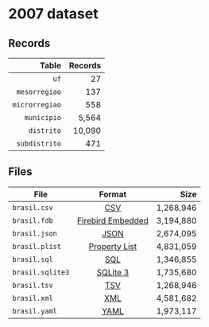 # 2007 dataset

## Records

|          Table | Records |
| --------------:| -------:|
|           `uf` |      27 |
|  `mesorregiao` |     137 |
| `microrregiao` |     558 |
|    `municipio` |   5,564 |
|     `distrito` |  10,090 |
|  `subdistrito` |     471 |

## Files

| File             | Format                                                                                 |      Size |
| ---------------- |:--------------------------------------------------------------------------------------:| ---------:|
| `brasil.csv`     | [CSV](https://en.wikipedia.org/wiki/Comma-separated_values)                            | 1,268,946 |
| `brasil.fdb`     | [Firebird Embedded](https://en.wikipedia.org/wiki/Embedded_database#Firebird_Embedded) | 3,194,880 |
| `brasil.json`    | [JSON](https://en.wikipedia.org/wiki/JSON)                                             | 2,674,095 |
| `brasil.plist`   | [Property List](https://en.wikipedia.org/wiki/Property_list)                           | 4,831,059 |
| `brasil.sql`     | [SQL](https://en.wikipedia.org/wiki/SQL)                                               | 1,346,855 |
| `brasil.sqlite3` | [SQLite 3](https://en.wikipedia.org/wiki/SQLite)                                       | 1,735,680 |
| `brasil.tsv`     | [TSV](https://en.wikipedia.org/wiki/Tab-separated_values)                              | 1,268,946 |
| `brasil.xml`     | [XML](https://en.wikipedia.org/wiki/XML)                                               | 4,581,682 |
| `brasil.yaml`    | [YAML](https://en.wikipedia.org/wiki/YAML)                                             | 1,973,117 |
